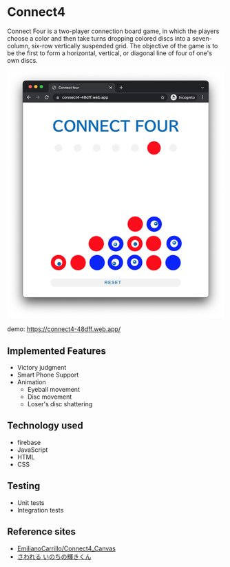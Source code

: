 # Connect4

Connect Four is a two-player connection board game, in which the players choose a color and then take turns dropping colored discs into a seven-column, six-row vertically suspended grid.
The objective of the game is to be the first to form a horizontal, vertical, or diagonal line of four of one's own discs.

![img](img/img.png)

demo: https://connect4-48dff.web.app/

## Implemented Features

- Victory judgment
- Smart Phone Support
- Animation
  - Eyeball movement
  - Disc movement
  - Loser's disc shattering

## Technology used

- firebase
- JavaScript
- HTML
- CSS

## Testing

- Unit tests
- Integration tests

## Reference sites

- [EmilianoCarrillo/Connect4_Canvas](https://github.com/EmilianoCarrillo/Connect4_Canvas)
- [さわれる いのちの輝きくん](https://www.shapoco.net/inochi/)
